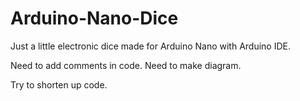 # Arduino-Nano-Dice
Just a little electronic dice made for Arduino Nano with Arduino IDE.


Need to add comments in code.
Need to make diagram.

Try to shorten up code.
